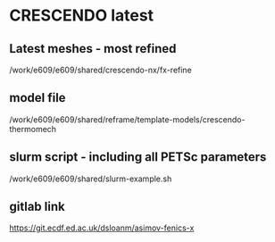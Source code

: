 # CRESCENDO latest 

## Latest meshes - most refined 

/work/e609/e609/shared/crescendo-nx/fx-refine

## model file 

/work/e609/e609/shared/reframe/template-models/crescendo-thermomech

## slurm script - including all PETSc parameters 

/work/e609/e609/shared/slurm-example.sh

## gitlab link 

https://git.ecdf.ed.ac.uk/dsloanm/asimov-fenics-x
